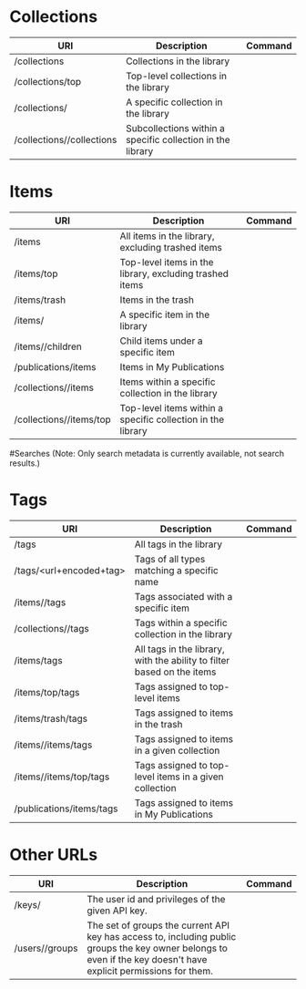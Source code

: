 # Collections

| URI | Description | Command |  
|---|---|---|
| <prefix>/collections | Collections in the library | |
| <prefix>/collections/top | Top-level collections in the library | |
| <prefix>/collections/<collectionKey> | A specific collection in the library | |
| <prefix>/collections/<collectionKey>/collections | Subcollections within a specific collection in the library | |

# Items

| URI | Description | Command |
|---|---|---|
| <prefix>/items | All items in the library, excluding trashed items | |
| <prefix>/items/top | Top-level items in the library, excluding trashed items | |
| <prefix>/items/trash | Items in the trash | |
| <prefix>/items/<itemKey> | A specific item in the library | |
| <prefix>/items/<itemKey>/children | Child items under a specific item | |
| <prefix>/publications/items | Items in My Publications | |
| <prefix>/collections/<collectionKey>/items | Items within a specific collection in the library | |
| <prefix>/collections/<collectionKey>/items/top | Top-level items within a specific collection in the library | |

#Searches
(Note: Only search metadata is currently available, not search results.)

# Tags
| URI | Description | Command |
|---|---|---|
| <prefix>/tags | All tags in the library | |
| <prefix>/tags/<url+encoded+tag> | Tags of all types matching a specific name | |
| <prefix>/items/<itemKey>/tags | Tags associated with a specific item | |
| <prefix>/collections/<collectionKey>/tags | Tags within a specific collection in the library | |
| <prefix>/items/tags | All tags in the library, with the ability to filter based on the items | |
| <prefix>/items/top/tags | Tags assigned to top-level items | |
| <prefix>/items/trash/tags | Tags assigned to items in the trash | |
| <prefix>/items/<collectionKey>/items/tags | Tags assigned to items in a given collection | |
| <prefix>/items/<collectionKey>/items/top/tags | Tags assigned to top-level items in a given collection | |
| <prefix>/publications/items/tags | Tags assigned to items in My Publications | |

# Other URLs
| URI | Description | Command |
|---|---|---|
| /keys/<key> | The user id and privileges of the given API key. | | | Use the DELETE HTTP method to delete the key. This should generally be done only by a client that created the key originally using OAuth. | |
| /users/<userID>/groups | The set of groups the current API key has access to, including public groups the key owner belongs to even if the key doesn't have explicit permissions for them. | |
